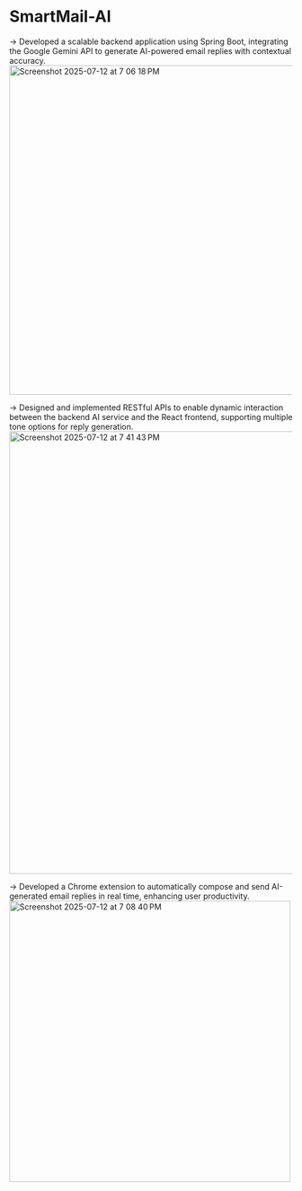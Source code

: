 # SmartMail-AI
-> Developed a scalable backend application using Spring Boot, integrating the Google Gemini API to generate AI-powered email replies with contextual accuracy.
<img width="1704" height="586" alt="Screenshot 2025-07-12 at 7 06 18 PM" src="https://github.com/user-attachments/assets/265e871d-3391-45bf-be44-de45c04a7bfe" />


-> Designed and implemented RESTful APIs to enable dynamic interaction between the backend AI service and the React frontend, supporting multiple tone options for reply generation.
<img width="1286" height="787" alt="Screenshot 2025-07-12 at 7 41 43 PM" src="https://github.com/user-attachments/assets/81e6630d-9a24-42a4-8cc0-c1410a6a7ab5" />


-> Developed a Chrome extension to automatically compose and send AI-generated email replies in real time, enhancing user productivity.
<img width="500" height="500" alt="Screenshot 2025-07-12 at 7 08 40 PM" src="https://github.com/user-attachments/assets/c2259761-7a4b-43a8-88f1-40d65ce16ebb" />
